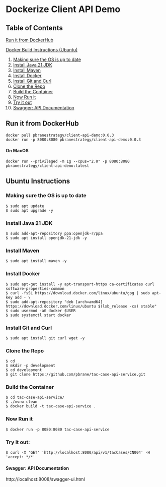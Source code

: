 
# Dockerize Client API Demo

## Table of Contents
[Run it from DockerHub](#run-it-from-dockerhub)

[Docker Build Instructions (Ubuntu)](#ubuntu-instructions)
   1. [Making sure the OS is up to date](#making-sure-the-os-is-up-to-date)
   2. [Install Java 21 JDK](#install-java-21-jdk)
   3. [Install Maven](#install-maven)
   4. [Install Docker](#install-docker)
   5. [Install Git and Curl](#install-git-and-curl)
   6. [Clone the Repo](#clone-the-repo)
   7. [Build the Container](#build-the-container)
   8. [Now Run it](#now-run-it)
   9. [Try it out](#try-it-out)
   10. [Swagger: API Documentation](#swagger-api-documentation)


## Run it from DockerHub
```
docker pull pbranestrategy/client-api-demo:0.0.3
docker run -p 8080:8080 pbranestrategy/client-api-demo:0.0.3
```

#### On MacOS
```
docker run --privileged -m 1g --cpus="2.0" -p 8080:8080 pbranestrategy/client-api-demo:latest
```

## Ubuntu Instructions

### Making sure the OS is up to date
```
$ sudo apt update
$ sudo apt upgrade -y
```

### Install Java 21 JDK
```
$ sudo add-apt-repository ppa:openjdk-r/ppa
$ sudo apt install openjdk-21-jdk -y
```

### Install Maven
```
$ sudo apt install maven -y
```

### Install Docker
```
$ sudo apt-get install -y apt-transport-https ca-certificates curl software-properties-common
$ curl -fsSL https://download.docker.com/linux/ubuntu/gpg | sudo apt-key add - \
$ sudo add-apt-repository "deb [arch=amd64] https://download.docker.com/linux/ubuntu $(lsb_release -cs) stable"
$ sudo usermod -aG docker $USER
$ sudo systemctl start docker
```

### Install Git and Curl
```
$ sudo apt install git curl wget -y
```

### Clone the Repo
```
$ cd
$ mkdir -p development
$ cd development
$ git clone https://github.com/pbrane/tac-case-api-service.git
```

### Build the Container
```
$ cd tac-case-api-service/
$ ./mvnw clean
$ docker build -t tac-case-api-service .
```

### Now Run it
```
$ docker run -p 8080:8080 tac-case-api-service
```

### Try it out:
```
$ curl -X 'GET' 'http://localhost:8080/api/v1/tacCases/CN004' -H 'accept: */*'
```

#### Swagger: API Documentation
http://localhost:8008/swagger-ui.html

